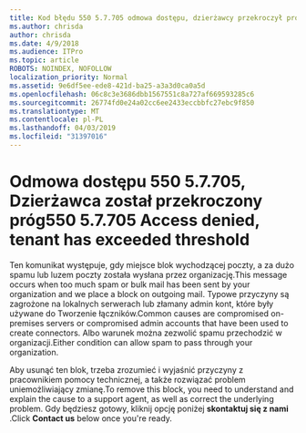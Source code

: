 ```yaml
---
title: Kod błędu 550 5.7.705 odmowa dostępu, dzierżawcy przekroczył próg
ms.author: chrisda
author: chrisda
ms.date: 4/9/2018
ms.audience: ITPro
ms.topic: article
ROBOTS: NOINDEX, NOFOLLOW
localization_priority: Normal
ms.assetid: 9e6df5ee-ede8-421d-ba25-a3a3d0ca0a5d
ms.openlocfilehash: 06c8c3e3686dbb1567551c8a727af669593285c6
ms.sourcegitcommit: 26774fd0e24a02cc6ee2433eccbbfc27ebc9f850
ms.translationtype: MT
ms.contentlocale: pl-PL
ms.lasthandoff: 04/03/2019
ms.locfileid: "31397016"
---
```

# <a name="550-57705-access-denied-tenant-has-exceeded-threshold"></a><span data-ttu-id="d9bcb-102">Odmowa dostępu 550 5.7.705, Dzierżawca został przekroczony próg</span><span class="sxs-lookup"><span data-stu-id="d9bcb-102">550 5.7.705 Access denied, tenant has exceeded threshold</span></span>

<span data-ttu-id="d9bcb-103">Ten komunikat występuje, gdy miejsce blok wychodzącej poczty, a za dużo spamu lub luzem poczty została wysłana przez organizację.</span><span class="sxs-lookup"><span data-stu-id="d9bcb-103">This message occurs when too much spam or bulk mail has been sent by your organization and we place a block on outgoing mail.</span></span>
<span data-ttu-id="d9bcb-104">Typowe przyczyny są zagrożone na lokalnych serwerach lub złamany admin kont, które były używane do Tworzenie łączników.</span><span class="sxs-lookup"><span data-stu-id="d9bcb-104">Common causes are compromised on-premises servers or compromised admin accounts that have been used to create connectors.</span></span> <span data-ttu-id="d9bcb-105">Albo warunek można zezwolić spamu przechodzić w organizacji.</span><span class="sxs-lookup"><span data-stu-id="d9bcb-105">Either condition can allow spam to pass through your organization.</span></span>

<span data-ttu-id="d9bcb-106">Aby usunąć ten blok, trzeba zrozumieć i wyjaśnić przyczyny z pracownikiem pomocy technicznej, a także rozwiązać problem uniemożliwiający zmianę.</span><span class="sxs-lookup"><span data-stu-id="d9bcb-106">To remove this block, you need to understand and explain the cause to a support agent, as well as correct the underlying problem.</span></span>
<span data-ttu-id="d9bcb-107">Gdy będziesz gotowy, kliknij opcję poniżej **skontaktuj się z nami** .</span><span class="sxs-lookup"><span data-stu-id="d9bcb-107">Click **Contact us** below once you're ready.</span></span>

